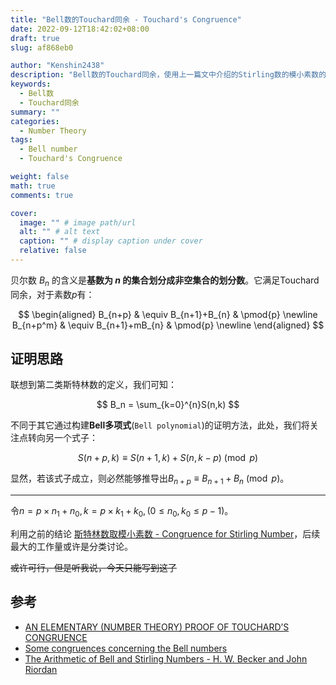 ```yaml
---
title: "Bell数的Touchard同余 - Touchard's Congruence"
date: 2022-09-12T18:42:02+08:00
draft: true
slug: af868eb0

author: "Kenshin2438"
description: "Bell数的Touchard同余，使用上一篇文中介绍的Stirling数的模小素数的结论来证明。"
keywords: 
  - Bell数
  - Touchard同余
summary: ""
categories: 
  - Number Theory
tags: 
  - Bell number
  - Touchard's Congruence

weight: false
math: true
comments: true

cover:
  image: "" # image path/url
  alt: "" # alt text
  caption: "" # display caption under cover
  relative: false
---
```


贝尔数 $B_n$ 的含义是**基数为 $n$ 的集合划分成非空集合的划分数**。它满足Touchard同余，对于素数$p$有：

$$
\begin{aligned}
B_{n+p}   & \equiv B_{n+1}+B_{n}  & \pmod{p} \newline
B_{n+p^m} & \equiv B_{n+1}+mB_{n} & \pmod{p} \newline
\end{aligned}
$$

<!--more-->

## 证明思路

联想到第二类斯特林数的定义，我们可知：

$$
B_n = \sum_{k=0}^{n}S(n,k)
$$

不同于其它通过构建**Bell多项式**(`Bell polynomial`)的证明方法，此处，我们将关注点转向另一个式子：

$$
S(n+p,k) \equiv S(n+1,k)+S(n,k-p) \pmod{p}
$$

显然，若该式子成立，则必然能够推导出$B_{n+p}\equiv B_{n+1}+B_{n}\pmod{p}$。

---

令$n=p\times n_1+n_0,k=p\times k_1+k_0,(0\leq n_0,k_0 \leq p-1)$。

利用之前的结论 [斯特林数取模小素数 - Congruence for Stirling Number](https://kenshin2438.top/archives/16b0c7ac.html/)，后续最大的工作量或许是分类讨论。

~~或许可行，但是听我说，今天只能写到这了~~

## 参考

+ [AN ELEMENTARY (NUMBER THEORY) PROOF OF TOUCHARD’S CONGRUENCE](https://arxiv.org/pdf/0906.0696.pdf)
+ [Some congruences concerning the Bell numbers](https://www.emis.de/journals/BBMS/Bulletin/bul964/Robert-Gertsch.pdf)
+ [The Arithmetic of Bell and Stirling Numbers - H. W. Becker and John Riordan](https://www.jstor.org/stable/2372336)